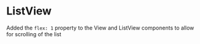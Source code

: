 # ListView
Added the `flex: 1` property to the View and ListView components to allow for scrolling of the list